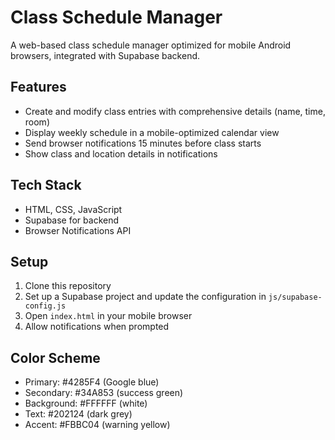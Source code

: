 # Class Schedule Manager

A web-based class schedule manager optimized for mobile Android browsers, integrated with Supabase backend.

## Features

- Create and modify class entries with comprehensive details (name, time, room)
- Display weekly schedule in a mobile-optimized calendar view
- Send browser notifications 15 minutes before class starts
- Show class and location details in notifications

## Tech Stack

- HTML, CSS, JavaScript
- Supabase for backend
- Browser Notifications API

## Setup

1. Clone this repository
2. Set up a Supabase project and update the configuration in `js/supabase-config.js`
3. Open `index.html` in your mobile browser
4. Allow notifications when prompted

## Color Scheme

- Primary: #4285F4 (Google blue)
- Secondary: #34A853 (success green)
- Background: #FFFFFF (white)
- Text: #202124 (dark grey)
- Accent: #FBBC04 (warning yellow)

